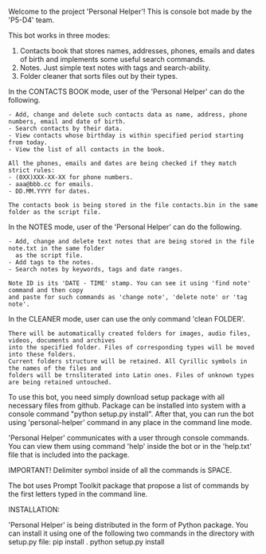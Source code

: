 Welcome to the project 'Personal Helper'! This is console bot made by the 'P5-D4' team.

This bot works in three modes:

1. Contacts book that stores names, addresses, phones, emails and dates of birth and implements some
   useful search commands.
2. Notes. Just simple text notes with tags and search-ability.
3. Folder cleaner that sorts files out by their types.

In the CONTACTS BOOK mode, user of the 'Personal Helper' can do the following.

    - Add, change and delete such contacts data as name, address, phone numbers, email and date of birth.
    - Search contacts by their data.
    - View contacts whose birthday is within specified period starting from today.
    - View the list of all contacts in the book.

    All the phones, emails and dates are being checked if they match strict rules:
    - (0XX)XXX-XX-XX for phone numbers.
    - aaa@bbb.cc for emails.
    - DD.MM.YYYY for dates.

    The contacts book is being stored in the file contacts.bin in the same folder as the script file.

In the NOTES mode, user of the 'Personal Helper' can do the following.

    - Add, change and delete text notes that are being stored in the file note.txt in the same folder
      as the script file.
    - Add tags to the notes.
    - Search notes by keywords, tags and date ranges.

    Note ID is its 'DATE - TIME' stamp. You can see it using 'find note' command and then copy
    and paste for such commands as 'change note', 'delete note' or 'tag note'.

In the CLEANER mode, user can use the only command 'clean FOLDER'.

    There will be automatically created folders for images, audio files, videos, documents and archives
    into the specified folder. Files of corresponding types will be moved into these folders.
    Current folders structure will be retained. All Cyrillic symbols in the names of the files and
    folders will be trnsliterated into Latin ones. Files of unknown types are being retained untouched.

To use this bot, you need simply download setup package with all necessary files from github.
Package can be installed into system with a console command "python setup.py install". After that,
you can run the bot using 'personal-helper' command in any place in the command line mode.

'Personal Helper' communicates with a user through console commands. You can view them using command
'help' inside the bot or in the 'help.txt' file that is included into the package.

IMPORTANT! Delimiter symbol inside of all the commands is SPACE.

The bot uses Prompt Toolkit package that propose a list of commands by the first letters typed in
the command line.

INSTALLATION:

'Personal Helper' is being distributed in the form of Python package. You can install it using one
of the following two commands in the directory with setup.py file:
    pip install .
    python setup.py install
